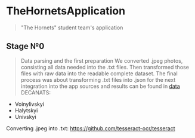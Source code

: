# TheHornetsApplication
> "The Hornets" student team's application
## Stage №0
> Data parsing and the first preparation
We converted .jpeg photos, consisting all data needed into the .txt files. Then transformed those files with raw data into the readable complete dataset. The final process was about transforming .txt files into .json for the next integration into the app
> sources and results can be found in [data](ThehornetsApplication/main/data)
DECANATS:
* Voinylivskyi
* Halytskyi
* Univskyi

Converting .jpeg into .txt: https://github.com/tesseract-ocr/tesseract 